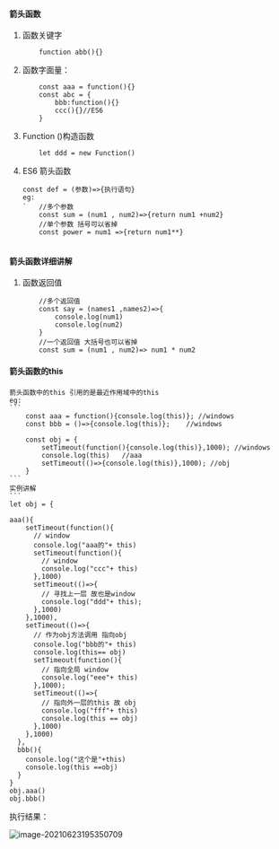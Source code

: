 #### 箭头函数
1. 函数关键字
	```
		function abb(){}
	```
2. 函数字面量：
	```
		const aaa = function(){}
		const abc = {
			bbb:function(){}
			ccc(){}//ES6
		}
	```
3. Function ()构造函数
	```
		let ddd = new Function()
	```
4. ES6 箭头函数
	```
	const def = (参数)=>{执行语句}
	eg:
	`	//多个参数
		const sum = (num1 , num2)=>{return num1 +num2}
		//单个参数 括号可以省掉
		const power = num1 =>{return num1**}
		
	```
#### 箭头函数详细讲解
 1. 函数返回值

 	```
 		//多个返回值
 		const say = (names1 ,names2)=>{
 			console.log(num1)
 			console.log(num2)
 		}
 		//一个返回值 大括号也可以省掉
 		const sum = (num1 , num2)=> num1 * num2
 	```
 #### 箭头函数的this 

 	箭头函数中的this 引用的是最近作用域中的this
 	eg:
 	```
 		const aaa = function(){console.log(this)}; //windows
 		const bbb = ()=>{console.log(this)};	//windows
 	
 		const obj = {
 			setTimeout(function(){console.log(this)},1000); //windows
 			console.log(this) 	//aaa
 			setTimeout(()=>{console.log(this)},1000); //obj
 		}
 	```
 	实例讲解
 	```
 	let obj = {
```
aaa(){
    setTimeout(function(){
      // window
      console.log("aaa的"+ this)
      setTimeout(function(){
        // window
        console.log("ccc"+ this)
      },1000)
      setTimeout(()=>{
        // 寻找上一层 故也是window
        console.log("ddd"+ this);
      },1000)
    },1000),
    setTimeout(()=>{
      // 作为obj方法调用 指向obj
      console.log("bbb的"+ this)
      console.log(this== obj)
      setTimeout(function(){
        // 指向全局 window
        console.log("eee"+ this)
      },1000);
      setTimeout(()=>{
        // 指向外一层的this 故 obj
        console.log("fff"+ this)
        console.log(this == obj)
      },1000)
    },1000)
  },
  bbb(){
    console.log("这个是"+this)
    console.log(this ==obj)
  }
}
obj.aaa()
obj.bbb()
```

  执行结果：

![image-20210623195350709](C:\Users\kaiser\AppData\Roaming\Typora\typora-user-images\image-20210623195350709.png)


